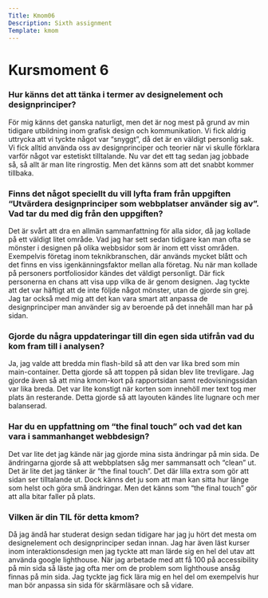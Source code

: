 ```yaml
---
Title: Kmom06
Description: Sixth assignment
Template: kmom
---
```


 Kursmoment 6
======

### Hur känns det att tänka i termer av designelement och designprinciper?

För mig känns det ganska naturligt, men det är nog mest på grund av min tidigare utbildning inom grafisk design och kommunikation. Vi fick aldrig uttrycka att vi tyckte något var “snyggt”, då det är en väldigt personlig sak. Vi fick alltid använda oss av designprinciper och teorier när vi skulle förklara varför något var estetiskt tilltalande. Nu var det ett tag sedan jag jobbade så, så allt är man lite ringrostig. Men det känns som att det snabbt kommer tillbaka. 


### Finns det något speciellt du vill lyfta fram från uppgiften “Utvärdera designprinciper som webbplatser använder sig av”. Vad tar du med dig från den uppgiften?

Det är svårt att dra en allmän sammanfattning för alla sidor, då jag kollade på ett väldigt litet område. Vad jag har sett sedan tidigare kan man ofta se mönster i designen på olika webbsidor som är inom ett visst områden. Exempelvis företag inom teknikbranschen, där används mycket blått och det finns en viss igenkänningsfaktor mellan alla företag. Nu när man kollade på personers portfoliosidor kändes det väldigt personligt. Där fick personerna en chans att visa upp vilka de är genom designen. Jag tyckte att det var häftigt att de inte följde något mönster, utan de gjorde sin grej. Jag tar också med mig att det kan vara smart att anpassa de designprinciper man använder sig av beroende på det innehåll man har på sidan.  


### Gjorde du några uppdateringar till din egen sida utifrån vad du kom fram till i analysen?

Ja, jag valde att bredda min flash-bild så att den var lika bred som min main-container. Detta gjorde så att toppen på sidan blev lite trevligare. Jag gjorde även så att mina kmom-kort på rapportsidan samt redovisningssidan var lika breda. Det var lite konstigt när korten som innehöll mer text tog mer plats än resterande. Detta gjorde så att layouten kändes lite lugnare och mer balanserad. 


### Har du en uppfattning om “the final touch” och vad det kan vara i sammanhanget webbdesign?

Det var lite det jag kände när jag gjorde mina sista ändringar på min sida. De ändringarna gjorde så att webbplatsen såg mer sammansatt och “clean” ut. Det är lite det jag tänker är “the final touch”. Det där lilla extra som gör att sidan ser tilltalande ut. Dock känns det ju som att man kan sitta hur länge som helst och göra små ändringar. Men det känns som “the final touch” gör att alla bitar faller på plats.


### Vilken är din TIL för detta kmom?

Då jag ändå har studerat design sedan tidigare har jag ju hört det mesta om designelement och designprinciper sedan innan. Jag har även läst kurser inom interaktionsdesign men jag tyckte att man lärde sig en hel del utav att använda google lighthouse. När jag arbetade med att få 100 på accessibility på min sida så läste jag ofta mer om de problem som lighthouse ansåg finnas på min sida. Jag tyckte jag fick lära mig en hel del om exempelvis hur man bör anpassa sin sida för skärmläsare och så vidare. 

